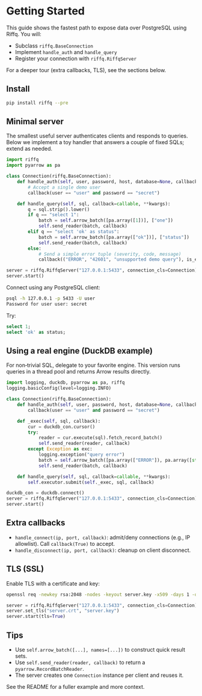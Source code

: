 # Getting Started

This guide shows the fastest path to expose data over PostgreSQL using Riffq. You will:

- Subclass `riffq.BaseConnection`
- Implement `handle_auth` and `handle_query`
- Register your connection with `riffq.RiffqServer`

For a deeper tour (extra callbacks, TLS), see the sections below.

## Install

```bash
pip install riffq --pre
```

## Minimal server

The smallest useful server authenticates clients and responds to queries. Below we implement a toy handler that answers a couple of fixed SQLs; extend as needed.

```python
import riffq
import pyarrow as pa

class Connection(riffq.BaseConnection):
    def handle_auth(self, user, password, host, database=None, callback=callable):
        # Accept a single demo user
        callback(user == "user" and password == "secret")

    def handle_query(self, sql, callback=callable, **kwargs):
        q = sql.strip().lower()
        if q == "select 1":
            batch = self.arrow_batch([pa.array([1])], ["one"])
            self.send_reader(batch, callback)
        elif q == "select 'ok' as status":
            batch = self.arrow_batch([pa.array(["ok"])], ["status"])
            self.send_reader(batch, callback)
        else:
            # Send a simple error tuple (severity, code, message)
            callback(("ERROR", "42601", "unsupported demo query"), is_error=True)

server = riffq.RiffqServer("127.0.0.1:5433", connection_cls=Connection)
server.start()
```

Connect using any PostgreSQL client:

```bash
psql -h 127.0.0.1 -p 5433 -U user
Password for user user: secret
```

Try:

```sql
select 1;
select 'ok' as status;
```

## Using a real engine (DuckDB example)

For non‑trivial SQL, delegate to your favorite engine. This version runs queries in a thread pool and returns Arrow results directly.

```python
import logging, duckdb, pyarrow as pa, riffq
logging.basicConfig(level=logging.INFO)

class Connection(riffq.BaseConnection):
    def handle_auth(self, user, password, host, database=None, callback=callable):
        callback(user == "user" and password == "secret")

    def _exec(self, sql, callback):
        cur = duckdb_con.cursor()
        try:
            reader = cur.execute(sql).fetch_record_batch()
            self.send_reader(reader, callback)
        except Exception as exc:
            logging.exception("query error")
            batch = self.arrow_batch([pa.array(["ERROR"]), pa.array([str(exc)])], ["error","message"])
            self.send_reader(batch, callback)

    def handle_query(self, sql, callback=callable, **kwargs):
        self.executor.submit(self._exec, sql, callback)

duckdb_con = duckdb.connect()
server = riffq.RiffqServer("127.0.0.1:5433", connection_cls=Connection)
server.start()
```

## Extra callbacks

- `handle_connect(ip, port, callback)`: admit/deny connections (e.g., IP allowlist). Call `callback(True)` to accept.
- `handle_disconnect(ip, port, callback)`: cleanup on client disconnect.

## TLS (SSL)

Enable TLS with a certificate and key:

```bash
openssl req -newkey rsa:2048 -nodes -keyout server.key -x509 -days 1 -out server.crt -subj "/CN=localhost"
```

```python
server = riffq.RiffqServer("127.0.0.1:5433", connection_cls=Connection)
server.set_tls("server.crt", "server.key")
server.start(tls=True)
```

## Tips

- Use `self.arrow_batch([...], names=[...])` to construct quick result sets.
- Use `self.send_reader(reader, callback)` to return a `pyarrow.RecordBatchReader`.
- The server creates one `Connection` instance per client and reuses it.

See the README for a fuller example and more context.
